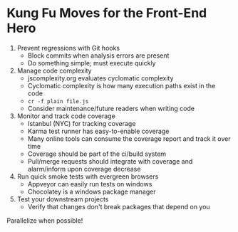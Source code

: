 # Kung Fu Moves for the Front-End Hero
1. Prevent regressions with Git hooks
   * Block commits when analysis errors are present
   * Do something simple; must execute quickly
1. Manage code complexity
   * jscomplexity.org evaluates cyclomatic complexity
   * Cyclomatic complexity is how many execution paths exist in the code
   * `cr -f plain file.js`
   * Consider maintenance/future readers when writing code
1. Monitor and track code coverage
   * Istanbul (NYC) for tracking coverage
   * Karma test runner has easy-to-enable coverage
   * Many online tools can consume the coverage report and track it over time
   * Coverage should be part of the ci/build system
   * Pull/merge requests should integrate with coverage and alarm/inform upon coverage decrease
1. Run quick smoke tests with evergreen browsers
   * Appveyor can easily run tests on windows
   * Chocolatey is a windows package manager
1. Test your downstream projects
   * Verify that changes don't break packages that depend on you

Parallelize when possible!
